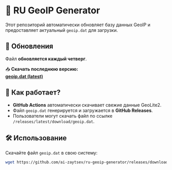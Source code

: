 # 📌 RU GeoIP Generator

Этот репозиторий автоматически обновляет базу данных GeoIP и предоставляет актуальный `geoip.dat` для загрузки.

## 📅 Обновления
Файл **обновляется каждый четверг**.

📥 **Скачать последнюю версию:**  
[**geoip.dat (latest)**](https://github.com/ai-zaytsev/ru-geoip-generator/releases/download/latest/geoip.dat)

## 🔧 Как работает?
- **GitHub Actions** автоматически скачивает свежие данные GeoLite2.
- Файл `geoip.dat` генерируется и загружается в **GitHub Releases**.
- Пользователи могут скачать файл по ссылке `/releases/latest/download/geoip.dat`.

## 🛠 Использование
Скачайте файл `geoip.dat` в свою систему:
```bash
wget https://github.com/ai-zaytsev/ru-geoip-generator/releases/download/latest/geoip.dat
